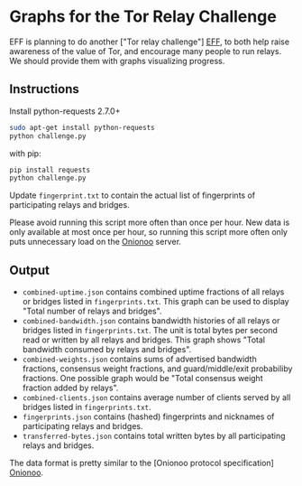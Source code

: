Graphs for the Tor Relay Challenge
==================================

EFF is planning to do another ["Tor relay challenge"] [EFF], to both help raise awareness of the value of Tor, and encourage many people to run relays.
We should provide them with graphs visualizing progress.

Instructions
------------


Install python-requests 2.7.0+

```bash
sudo apt-get install python-requests
python challenge.py
```

with pip:

```bash
pip install requests
python challenge.py
```

Update `fingerprint.txt` to contain the actual list of fingerprints of participating relays and bridges.

Please avoid running this script more often than once per hour.  New data is only available at most once per hour, so running this script more often only puts unnecessary load on the [Onionoo] server.

Output
------

 - `combined-uptime.json` contains combined uptime fractions of all relays or bridges listed in `fingerprints.txt`.  This graph can be used to display "Total number of relays and bridges".
 - `combined-bandwidth.json` contains bandwidth histories of all relays or bridges listed in `fingerprints.txt`.  The unit is total bytes per second read or written by all relays and bridges.  This graph shows "Total bandwidth consumed by relays and bridges".
 - `combined-weights.json` contains sums of advertised bandwidth fractions, consensus weight fractions, and guard/middle/exit probabiliby fractions.  One possible graph would be "Total consensus weight fraction added by relays".
 - `combined-clients.json` contains average number of clients served by all bridges listed in `fingerprints.txt`.
 - `fingerprints.json` contains (hashed) fingerprints and nicknames of participating relays and bridges.
 - `transferred-bytes.json` contains total written bytes by all participating relays and bridges.

The data format is pretty similar to the [Onionoo protocol specification] [Onionoo].

[EFF]:https://www.eff.org/torchallenge
[Onionoo]:https://onionoo.torproject.org/
